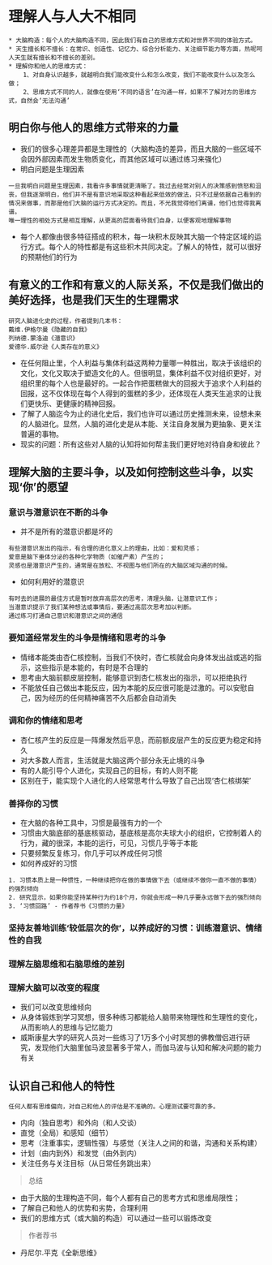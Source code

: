 # 理解人与人大不相同
```
* 大脑构造：每个人的大脑构造不同，因此我们有自己的思维方式和对世界不同的体验方式。
* 天生擅长和不擅长：在常识、创造性、记忆力、综合分析能力、关注细节能力等方面，热呢呵人天生就有擅长和不擅长的差别。
* 理解你和他人的思维方式：
    1、对自身认识越多，就越明白我们能改变什么和怎么改变，我们不能改变什么以及怎么做；
    2、思维方式不同的人，就像在使用‘不同的语言’在沟通一样，如果不了解对方的思维方式，自然会‘无法沟通’
```

## 明白你与他人的思维方式带来的力量
* 我们的很多心理差异都是生理性的（大脑构造的差异，而且大脑的一些区域不会因外部因素而发生物质变化，而其他区域可以通过练习来强化）
* 明白问题是生理因素
```
一旦我明白问题是生理因素，我看许多事情就更清晰了。我过去经常对别人的决策感到愤怒和沮丧，但我逐渐明白，他们并不是有意识地采取这种看起来低效的做法，只不过是依据自己看到的情况来做事，而那是他们大脑的运行方式决定的。而且，不光我觉得他们离谱，他们也觉得我离谱。
唯一理性的相处方式是相互理解，从更高的层面看待我们自身，以便客观地理解事物
```
* 每个人都像由很多特征搭成的积木，每一块积木反映其大脑一个特定区域的运行方式。每个人的特性都是有这些积木共同决定。了解人的特性，就可以很好的预期他们的行为

## 有意义的工作和有意义的人际关系，不仅是我们做出的美好选择，也是我们天生的生理需求
```
研究人脑进化史的过程，作者提到几本书：
戴维.伊格尔曼《隐藏的自我》
列纳德.蒙洛迪《潜意识》
爱德华.威尔逊《人类存在的意义》
```
* 在任何阻止里，个人利益与集体利益这两种力量哪一种胜出，取决于该组织的文化，文化又取决于塑造文化的人。但很明显，集体利益不仅对组织更好，对组织里的每个人也是最好的。一起合作把蛋糕做大的回报大于追求个人利益的回报，这不仅体现在每个人得到的蛋糕的多少，还体现在人类天生追求的让我们更快乐、更健康的精神回报。
* 了解了人脑迄今为止的进化史后，我们也许可以通过历史推测未来，设想未来的人脑进化。显然，人脑的进化史是从本能、关注自身发展为更抽象、更关注普遍的事物。
* 现实的问题：所有这些对人脑的认知将如何帮主我们更好地对待自身和彼此？

## 理解大脑的主要斗争，以及如何控制这些斗争，以实现‘你’的愿望
### 意识与潜意识在不断的斗争
* 并不是所有的潜意识都是坏的
```
有些潜意识发出的指示，有合理的进化意义上的理由，比如：爱和灵感；
爱意是脑下垂体分泌的各种化学物质（如催产素）产生的；
灵感也是潜意识产生的，通常是在放松、不视图与他们所在的大脑区域沟通的时候。
```
* 如何利用好的潜意识
```
有时去的进展的最佳方式是暂时放弃高层次的思考，清理头脑，让潜意识工作；
当潜意识提示了我们某种想法或事情后，要通过高层次思考加以判断。
通过练习打通自己意识和潜意识之间的通信
```

### 要知道经常发生的斗争是情绪和思考的斗争
* 情绪本能类由杏仁核控制，当我们不快时，杏仁核就会向身体发出战或逃的指示，这些指示是本能的，有时是不合理的
* 思考由大脑前额皮层控制，能够意识到杏仁核发出的指示，可以拒绝执行
* 不能放任自己做出本能反应，因为本能的反应很可能是过激的。可以安慰自己，因为经历的任何精神痛苦不久后都会自动消失

### 调和你的情绪和思考
* 杏仁核产生的反应是一阵爆发然后平息，而前额皮层产生的反应更为稳定和持久
* 对大多数人而言，生活就是大脑这两个部分永无止境的斗争
* 有的人能引导个人进化，实现自己的目标，有的人则不能
* 区别在于，能实现个人进化的人经常思考什么导致了自己出现‘杏仁核绑架’

### 善择你的习惯
* 在大脑的各种工具中，习惯是最强有力的一个
* 习惯由大脑底部的基底核驱动，基底核是高尔夫球大小的组织，它控制着人的行为，藏的很深，本能的运行，可见，习惯几乎等于本能
* 只要频繁反复练习，你几乎可以养成任何习惯
* 如何养成好的习惯
```
1. 习惯本质上是一种惯性，一种继续把你在做的事情做下去（或继续不做你一直不做的事情）的强烈倾向
2. 研究显示，如果你能坚持某种行为约18个月，你就会形成一种几乎要永远做下去的强烈倾向
3. ‘习惯回路’ - 作者荐书《习惯的力量》
```

### 坚持友善地训练‘较低层次的你’，以养成好的习惯：训练潜意识、情绪性的自我

### 理解左脑思维和右脑思维的差别

### 理解大脑可以改变的程度
* 我们可以改变思维倾向
* 从身体锻炼到学习冥想，很多种练习都能给人脑带来物理性和生理性的变化，从而影响人的思维与记忆能力
* 威斯康星大学的研究人员对一些练习了1万多个小时冥想的佛教僧侣进行研究，发现他们大脑里伽马波显著多于常人，而伽马波与认知和解决问题的能力有关

## 认识自己和他人的特性
```
任何人都有思维偏向，对自己和他人的评估是不准确的。心理测试要可靠的多。
```
* 内向（独自思考）和外向（和人交谈）
* 直觉（全局）和感知（细节）
* 思考（注重事实，逻辑性强）与感觉（关注人之间的和谐，沟通和关系构建）
* 计划（由内到外）和发觉（由外到内）
* 关注任务与关注目标（从日常任务跳出来）

> 总结
* 由于大脑的生理构造不同，每个人都有自己的思考方式和思维局限性；
* 了解自己和他人的优势和劣势，合理利用
* 我们的思维方式（或大脑的构造）可以通过一些可以锻炼改变

> 作者荐书
* 丹尼尔.平克《全新思维》